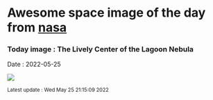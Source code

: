 
# Awesome space image of the day from [nasa](https://api.nasa.gov/)

### Today image : The Lively Center of the Lagoon Nebula

Date : 2022-05-25


![](https://apod.nasa.gov/apod/image/2205/LagoonCenter_HubbleOzsarac_960.jpg)

<small>Latest update : Wed May 25 21:15:09 2022</small>


